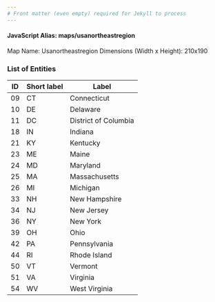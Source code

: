 ```yaml
---
# Front matter (even empty) required for Jekyll to process
---
```


#### JavaScript Alias: maps/usanortheastregion

Map Name: Usanortheastregion
Dimensions (Width x Height): 210x190





### List of Entities

ID | Short label | Label
---|---|---|
09|CT|Connecticut
10|DE|Delaware
11|DC|District of Columbia
18|IN|Indiana
21|KY|Kentucky
23|ME|Maine
24|MD|Maryland
25|MA|Massachusetts
26|MI|Michigan
33|NH|New Hampshire
34|NJ|New Jersey
36|NY|New York
39|OH|Ohio
42|PA|Pennsylvania
44|RI|Rhode Island
50|VT|Vermont
51|VA|Virginia
54|WV|West Virginia

